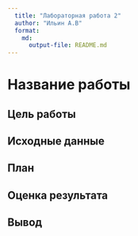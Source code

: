 ```yaml
---
  title: "Лабораторная работа 2"
  author: "Ильин А.В"
  format: 
    md:
      output-file: README.md
---
```


# Название работы


## Цель работы


## Исходные данные


## План


## Оценка результата


## Вывод
